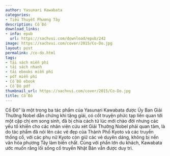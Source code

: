 ```yaml
---
author: Yasunari Kawabata
categories:
- Tiểu Thuyết Phương Tây
description: Cố Đô
download_links:
- info: epub
  url: https://sachvui.com/download/epub/242
image: https://sachvui.com/cover/2015/Co-Do.jpg
layout: post
permalink: /co-do.html
tags:
- tải sách miễn phí
- tải sách nhanh
- tải ebooks miễn phí
- pdf miễn phí
- Cố Đô ebook
- Cố Đô pdf
thumbnail_url: https://sachvui.com/cover/2015/Co-Do.jpg
title: Cố Đô
---
```


 <div class="item-desc text-justify"> Cố Đô” là một trong ba tác phẩm của Yasunari Kawabata được Ủy Ban Giải Thưởng Nobel dẫn chứng khi tặng giải, có cốt truyện phức tạp liên quan tới một cặp chị em song sinh, đã bị chia cách từ lúc mới chào đời nhưng các yếu tố khiến cho các nhân viên cứu xét Giải Thưởng Nobel phải quan tâm, là do tác phẩm đã nói lên các vẻ đẹp của Thành Phố Kyoto và các truyền thống cổ, với các phụ nữ Kyoto còn giữ các vẻ duyên dáng, không bị nền văn hóa phương Tây làm biến chất. Cùng với phần lớn du khách, Kawabata ước muốn rằng lối sống cổ truyền Nhật Bản vẫn được duy trì. </div>